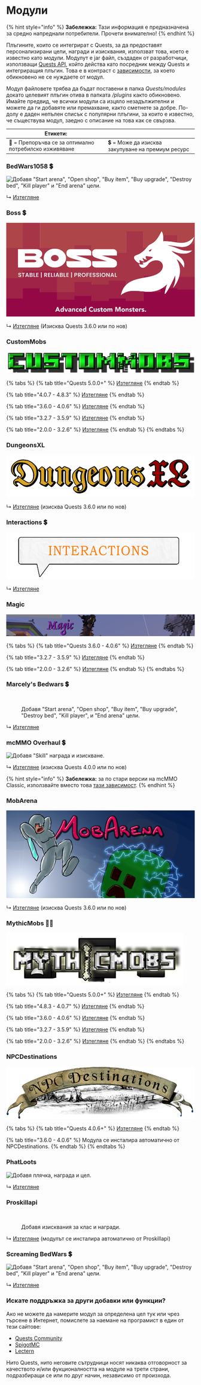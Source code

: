 # Модули

{% hint style="info" %}
**Забележка:** Тази информация е предназначена за средно напреднали потребители. Прочети внимателно!
{% endhint %}

Плъгините, които се интегрират с Quests, за да предоставят персонализирани цели, награди и изисквания, използват това, което е известно като _модули_. Модулут е jar файл, създаден от разработчици, използващи [Quests API](../master/custom-quest-api.md), който действа като посредник между Quests и интегриращия плъгин. Това е в контраст с [зависимости](../beginner/dependencies.md), за което обикновено не се нуждаете от модул.

Модул файловете трябва да бъдат поставени в папка _Quests/modules_ докато целевият плъгин отива в папката _/plugins_ както обикновено. Имайте предвид, че всички модули са изцяло незадължителни и можете да ги добавяте или премахване, както сметнете за добре. По-долу е даден непълен списък с популярни плъгини, за които е известно, че съществува модул, заедно с описание на това как се свързва.

| Етикети:                                               |                                                   |
| ------------------------------------------------------ | ------------------------------------------------- |
| 🌟 = Препоръчва се за оптимално потребилско изживяване | 💲 = Може да изисква закупуване на премиум ресурс |

### BedWars1058 💲

![Добавя "Start arena", "Open shop", "Buy item", "Buy upgrade", "Destroy bed", "Kill player" и "End arena" цели.](../.gitbook/assets/bedwars1058.jpg)

↳ [Изтегляне](https://www.spigotmc.org/resources/bedwars1058-quests-module.100722/)

### Boss 💲

![Добавя цел "Kill Boss".](../.gitbook/assets/boss.png)

↳ [Изтегляне](https://www.spigotmc.org/resources/boss-quests-module.66973/) (Изисква Quests 3.6.0 или по нов)

### CustomMobs

![Добавя цел "Kill CustomMobs".](../.gitbook/assets/custommobs.png)

{% tabs %}
{% tab title="Quests 5.0.0+" %}
[Изтегляне](https://www.spigotmc.org/resources/custommobs-quests-module.56686/)
{% endtab %}

{% tab title="4.0.7 - 4.8.3" %}
[Изтегляне](https://www.spigotmc.org/resources/custommobs-quests-module.56686/download?version=450058)
{% endtab %}

{% tab title="3.6.0 - 4.0.6" %}
[Изтегляне](https://www.spigotmc.org/resources/custommobs-quests-module.56686/)
{% endtab %}

{% tab title="3.2.7 - 3.5.9" %}
[Изтегляне](https://www.spigotmc.org/resources/custommobs-quests-module.56686/download?version=232903)
{% endtab %}

{% tab title="2.0.0  - 3.2.6" %}
[Изтегляне](https://www.spigotmc.org/resources/custommobs-quests.25679/)
{% endtab %}
{% endtabs %}

### DungeonsXL

![Добавя цели "Finish dungeon", "Get reward item", "Get reward level", "Get reward money" и "Kill dungeon mob".](../.gitbook/assets/dungeonsxl.png)

↳ [Изтегляне](https://www.spigotmc.org/resources/dungeonsxl-quests-module.66703/) (изисква Quests 3.6.0 или по нов)

### Interactions 💲

![Добавя цели "Start conversation" и "End conversation".](../.gitbook/assets/interactions.png)

↳ [Изтегляне](https://www.spigotmc.org/resources/interactions-quests-module.92421/)

### Magic

![Връзка с различни магически заклинания и задачи.](../.gitbook/assets/magic.png)

{% tabs %}
{% tab title="Quests 3.6.0 - 4.0.6" %}
[Изтегляне](http://jenkins.elmakers.com/job/MagicQuests/)
{% endtab %}

{% tab title="3.2.7 - 3.5.9" %}
[Изтегляне](https://jenkins.elmakers.com/job/MagicQuests/90/)
{% endtab %}

{% tab title="2.0.0  - 3.2.6" %}
[Изтегляне](https://jenkins.elmakers.com/job/MagicQuests/88/)
{% endtab %}
{% endtabs %}

### Marcely's Bedwars 💲

<figure><img src="https://public.marcely.de/data/img/products/mbedwars/v5/logo2.gif" alt="" width="375"><figcaption><p>Добавя "Start arena", "Open shop", "Buy item", "Buy upgrade", "Destroy bed", "Kill player", и "End arena" цели.</p></figcaption></figure>

↳ [Изтегляне](https://www.spigotmc.org/resources/marcelys-bedwars-quests-module.107857/)

### mcMMO Overhaul 💲

![Добавя "Skill" награда и изискване.](../.gitbook/assets/mcmmo\_overhaul.png)

↳ [Изтегляне](https://www.spigotmc.org/resources/92962/) (изисква Quests 4.0.0 или по нов)

{% hint style="info" %}
**Забележка:** за по стари версии на mcMMO Classic, използвайте вместо това [тази зависимост](https://pikamug.gitbook.io/quests/beginner/dependencies#mcmmo-classic).
{% endhint %}

### MobArena

![Добавя цели "Kill mobs", "Finish wave", и "Complete arena".](../.gitbook/assets/mobarena.png)

↳ [Изтегляне](https://www.spigotmc.org/resources/mobarena-quests-module.72355/) (изисква Quests 3.6.0 или по нов)

### MythicMobs 🌟💲

![Добавя цел "Kill MythicMobs", плюс други функции в зависимост от версията.](../.gitbook/assets/mythicmobs.jpg)

{% tabs %}
{% tab title="Quests 5.0.0+" %}
[Изтегляне](https://lectern.browsit.org/resources/resource/48-mythicmobs-quests-module/)
{% endtab %}

{% tab title="4.8.3 - 4.0.7" %}
[Изтегляне](https://lectern.browsit.org/resources/resource/32-kill-mythic-mobs-multiplayer-improvement/)
{% endtab %}

{% tab title="3.6.0 - 4.0.6" %}
[Изтегляне](https://mc.hackerzlair.org/jenkins/job/MythicMobsQuests/)
{% endtab %}

{% tab title="3.2.7 - 3.5.9" %}
[Изтегляне](https://github.com/BerndiVader/MythicMobsQuestsModule/blob/a346d24545e874587c0895b30b369492978f6f81/MythicMobsQuests.jar)
{% endtab %}

{% tab title="2.0.0  - 3.2.6" %}
[Изтегляне](https://github.com/BerndiVader/MythicMobsQuestsModule/blob/edd5df5968628c06e5670c0e2a1c19ca41a86467/MythicMobsQuests285.jar)
{% endtab %}
{% endtabs %}

### NPCDestinations

![Добавя изисквания за местоположение на NPC и награда.](../.gitbook/assets/npcdestinations.png)

{% tabs %}
{% tab title="Quests 4.0.6+" %}
[Изтегляне](https://www.spigotmc.org/resources/101588/)
{% endtab %}

{% tab title="3.6.0 - 4.0.6" %}
Модула се инсталира автоматично от NPCDestinations.
{% endtab %}
{% endtabs %}

### PhatLoots

![Добавя плячка, награда и цел.](https://i.imgur.com/yHiPJFh.png)

↳ [Изтегляне](https://www.spigotmc.org/resources/phatloots-quests-module.102525/)

### Proskillapi

<figure><img src="https://www.spigotmc.org/data/resource_icons/91/91913.jpg" alt=""><figcaption><p>Добавя изисквания за клас и награди.</p></figcaption></figure>

↳ [Изтегляне](https://www.spigotmc.org/resources/91913/) (модулът се инсталира автоматично от Proskillapi)

### Screaming BedWars 💲

![Добавя "Start arena", "Open shop", "Buy item", "Buy upgrade", "Destroy bed", "Kill player" и "End arena" цели.](https://www.spigotmc.org/data/resource\_icons/63/63714.jpg)

↳ [Изтегляне](https://www.spigotmc.org/resources/screaming-bedwars-module.98380/)

### Искате поддръжка за други добавки или функции?

Ако не можете да намерите модул за определена цел тук или чрез търсене в Интернет, помислете за наемане на програмист в един от тези сайтове:

* [Quests Community](https://discordapp.com/invite/QdJAv2G7qg)
* [SpigotMC](https://www.spigotmc.org/forums/hiring-developers.55/)
* [Lectern](https://lectern.browsit.org/forum/view/6-services/)

Нито Quests, нито неговите сътрудници носят никаква отговорност за качеството и/или фукционалността на модуле на трети страни, подразбиращи се или по друг начин, независимо от произхода.
